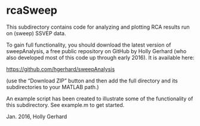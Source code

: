 # rcaSweep
This subdirectory contains code for analyzing and plotting RCA results run on (sweep) SSVEP data.

To gain full functionality, you should download the latest version of sweepAnalysis, a free public repository on GitHub by Holly Gerhard (who also developed most of this code up through early 2016). It is available here:

https://github.com/hgerhard/sweepAnalysis

(use the “Download ZIP” button and then add the full directory and its subdirectories to your MATLAB path.)

An example script has been created to illustrate some of the functionality of this subdirectory. See example.m to get started.

Jan. 2016, Holly Gerhard
